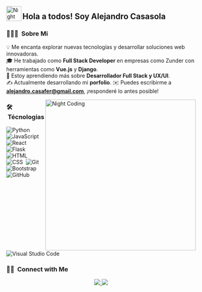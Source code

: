 
<img alt="Night Coding" src="./assets/Hand%20Wave.gif" width='40' align="left"/><h2>Hola a todos! Soy Alejandro Casasola </h2>

<!-- ## 👋 &nbsp;Hola a todos, Soy Alejandro Casasola -->

### 👨🏻‍💻 &nbsp;Sobre Mi

💡 Me encanta explorar nuevas tecnologías y desarrollar soluciones web innovadoras.  
🎓 He trabajado como **Full Stack Developer** en empresas como Zunder con herramientas como **Vue.js** y **Django**.  
🌱 Estoy aprendiendo más sobre **Desarrollador Full Stack y UX/UI**.  
✍️ Actualmente desarrollando mi **porfolio**.
✉️ Puedes escribirme a **alejandro.casafer@gmail.com**, ¡responderé lo antes posible!


<img alt="Night Coding" src="https://media.giphy.com/media/qgQUggAC3Pfv687qPC/giphy.gif" align="right" width="400px"/>

### 🛠 &nbsp;Técnologias

![Python](https://img.shields.io/badge/-Python-05122A?style=flat&logo=python)&nbsp;
![JavaScript](https://img.shields.io/badge/-JavaScript-05122A?style=flat&logo=javascript)&nbsp;
![React](https://img.shields.io/badge/-React-05122A?style=flat&logo=react)&nbsp;
![Flask](https://img.shields.io/badge/-Flask-05122A?style=flat&logo=flask)&nbsp;
![HTML](https://img.shields.io/badge/-HTML-05122A?style=flat&logo=HTML5)&nbsp;
![CSS](https://img.shields.io/badge/-CSS-05122A?style=flat&logo=CSS3&logoColor=1572B6)&nbsp;
![Git](https://img.shields.io/badge/-Git-05122A?style=flat&logo=git)&nbsp;
![Bootstrap](https://img.shields.io/badge/-Bootstrap-05122A?style=flat&logo=bootstrap&logoColor=563D7C)\
![GitHub](https://img.shields.io/badge/-GitHub-05122A?style=flat&logo=github)&nbsp;
![Visual Studio Code](https://img.shields.io/badge/-Visual%20Studio%20Code-05122A?style=flat&logo=visual-studio-code&logoColor=007ACC)&nbsp;


### 🤝🏻 &nbsp;Connect with Me

<p align="center">
<a href="https://www.linkedin.com/in/alejandro-casafer/">
  <img src="https://img.shields.io/badge/-LinkedIn-0077B5?style=flat&logo=linkedin&logoColor=white"/>
</a>
<a href="mailto:alejandro.casafer@gmail.com">
  <img src="https://img.shields.io/badge/-Gmail-D14836?style=flat&logo=gmail&logoColor=white"/>
</a>
</p>
